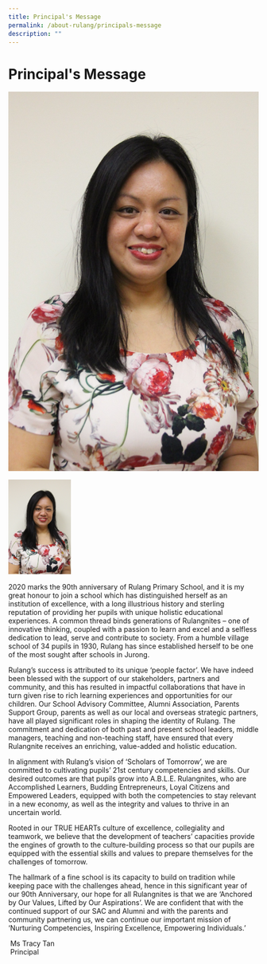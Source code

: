 ```yaml
---
title: Principal's Message
permalink: /about-rulang/principals-message
description: ""
---
```

# Principal's Message
![](/images/principal.jpg)


<img src="/images/principal.jpg" 
     style="width:25%">
		 

2020 marks the 90th anniversary of Rulang Primary School, and it is my great honour to join a school which has distinguished herself as an institution of excellence, with a long illustrious history and sterling reputation of providing her pupils with unique holistic educational experiences. A common thread binds generations of Rulangnites – one of innovative thinking, coupled with a passion to learn and excel and a selfless dedication to lead, serve and contribute to society. From a humble village school of 34 pupils in 1930, Rulang has since established herself to be one of the most sought after schools in Jurong.  
  
Rulang’s success is attributed to its unique ‘people factor’. We have indeed been blessed with the support of our stakeholders, partners and community, and this has resulted in impactful collaborations that have in turn given rise to rich learning experiences and opportunities for our children. Our School Advisory Committee, Alumni Association, Parents Support Group, parents as well as our local and overseas strategic partners, have all played significant roles in shaping the identity of Rulang. The commitment and dedication of both past and present school leaders, middle managers, teaching and non-teaching staff, have ensured that every Rulangnite receives an enriching, value-added and holistic education.    
  
In alignment with Rulang’s vision of ‘Scholars of Tomorrow’, we are committed to cultivating pupils’ 21st century competencies and skills. Our desired outcomes are that pupils grow into A.B.L.E. Rulangnites, who are Accomplished Learners, Budding Entrepreneurs, Loyal Citizens and Empowered Leaders, equipped with both the competencies to stay relevant in a new economy, as well as the integrity and values to thrive in an uncertain world.    
  
Rooted in our TRUE HEARTs culture of excellence, collegiality and teamwork, we believe that the development of teachers’ capacities provide the engines of growth to the culture-building process so that our pupils are equipped with the essential skills and values to prepare themselves for the challenges of tomorrow.  
  
The hallmark of a fine school is its capacity to build on tradition while keeping pace with the challenges ahead, hence in this significant year of our 90th Anniversary, our hope for all Rulangnites is that we are ‘Anchored by Our Values, Lifted by Our Aspirations’. We are confident that with the continued support of our SAC and Alumni and with the parents and community partnering us, we can continue our important mission of ‘Nurturing Competencies, Inspiring Excellence, Empowering Individuals.’    
  
  
 Ms Tracy Tan  
 Principal